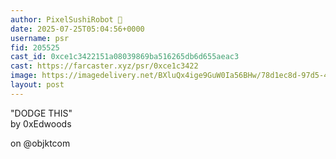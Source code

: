 ```yaml
---
author: PixelSushiRobot 💫
date: 2025-07-25T05:04:56+0000
username: psr
fid: 205525
cast_id: 0xce1c3422151a08039869ba516265db6d655aeac3
cast: https://farcaster.xyz/psr/0xce1c3422
image: https://imagedelivery.net/BXluQx4ige9GuW0Ia56BHw/78d1ec8d-97d5-4beb-b389-e181634a5700/original
layout: post
---
```

"DODGE THIS"   
by 0xEdwoods   
  
on @objktcom  

<img src='https://imagedelivery.net/BXluQx4ige9GuW0Ia56BHw/78d1ec8d-97d5-4beb-b389-e181634a5700/original' alt='' referrerpolicy='no-referrer'/>